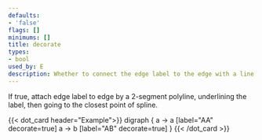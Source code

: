 ```yaml
---
defaults:
- 'false'
flags: []
minimums: []
title: decorate
types:
- bool
used_by: E
description: Whether to connect the edge label to the edge with a line
---
```

If true, attach edge label to edge by a 2-segment polyline,
underlining the label, then going to the closest point of spline.

{{< dot_card header="Example">}}
digraph {
  a -> a [label="AA" decorate=true]
  a -> b [label="AB" decorate=true]
}
{{< /dot_card >}}
